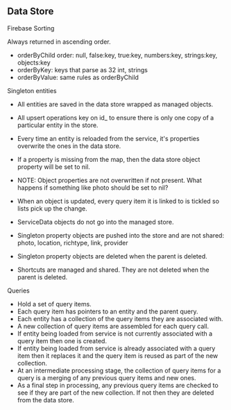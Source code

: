 Data Store
----------

Firebase Sorting

Always returned in ascending order.
- orderByChild order: null, false:key, true:key, numbers:key, strings:key, objects:key
- orderByKey: keys that parse as 32 int, strings
- orderByValue: same rules as orderByChild

Singleton entities

- All entities are saved in the data store wrapped as managed objects. 
- All upsert operations key on id_ to ensure there is only one copy of a particular entity in the store.
- Every time an entity is reloaded from the service, it's properties overwrite the ones in the data store. 
- If a property is missing from the map, then the data store object property will be set to nil.
- NOTE: Object properties are not overwritten if not present. What happens if something like photo should be set to nil?
- When an object is updated, every query item it is linked to is tickled so lists pick up the change.

- ServiceData objects do not go into the managed store.
- Singleton property objects are pushed into the store and are not shared: photo, location, richtype, link, provider
- Singleton property objects are deleted when the parent is deleted.
- Shortcuts are managed and shared. They are not deleted when the parent is deleted.

Queries

- Hold a set of query items.
- Each query item has pointers to an entity and the parent query.
- Each entity has a collection of the query items they are associated with.
- A new collection of query items are assembled for each query call.
- If entity being loaded from service is not currently associated with a query item then one is created.
- If entity being loaded from service is already associated with a query item then it replaces it and the query
  item is reused as part of the new collection.
- At an intermediate processing stage, the collection of query items for a query is a merging of any previous
  query items and new ones.
- As a final step in processing, any previous query items are checked to see if they
  are part of the new collection. If not then they are deleted from the data store.